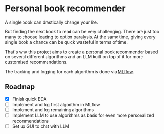 # Personal book recommender

A single book can drastically change your life.

But finding the next book to read can be very challenging. There are just too many to choose leading to option paralysis. At the same time, giving every single book a chance can be quick wasteful in terms of time.

That's why this project aims to create a personal book recommender based on several different algorithms and an LLM built on top of it for more customized recommendations.

The tracking and logging for each algorithm is done via [MLflow](https://github.com/mlflow/mlflow).

## Roadmap

- [x] Finish quick EDA
- [ ] Implement and log first algorithm in MLflow
- [ ] Implement and log remaining algorithms
- [ ] Implement LLM to use algorithms as basis for even more personalized recommendations
- [ ] Set up GUI to chat with LLM